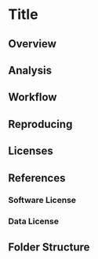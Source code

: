 # Title

## Overview

## Analysis

## Workflow

## Reproducing

## Licenses

## References

### Software License

### Data License

## Folder Structure